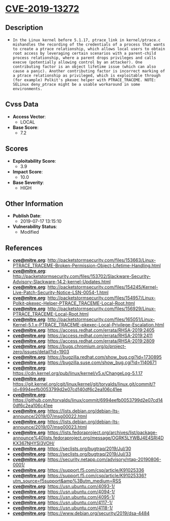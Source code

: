 
# [CVE-2019-13272](http://packetstormsecurity.com/files/153663/Linux-PTRACE_TRACEME-Broken-Permission-Object-Lifetime-Handling.html)

## Description

- `In the Linux kernel before 5.1.17, ptrace_link in kernel/ptrace.c mishandles the recording of the credentials of a process that wants to create a ptrace relationship, which allows local users to obtain root access by leveraging certain scenarios with a parent-child process relationship, where a parent drops privileges and calls execve (potentially allowing control by an attacker). One contributing factor is an object lifetime issue (which can also cause a panic). Another contributing factor is incorrect marking of a ptrace relationship as privileged, which is exploitable through (for example) Polkit's pkexec helper with PTRACE_TRACEME. NOTE: SELinux deny_ptrace might be a usable workaround in some environments.`

## Cvss Data

- **Access Vector**:
  - LOCAL
- **Base Score**:
  - 7.2

## Scores

- **Exploitability Score**:
  - 3.9
- **Impact Score**:
  - 10.0
- **Base Severity**:
  - HIGH

## Other Information

- **Publish Date**:
  - 2019-07-17 13:15:10
- **Vulnerability Status**:
  - Modified

## References

- **cve@mitre.org**: http://packetstormsecurity.com/files/153663/Linux-PTRACE_TRACEME-Broken-Permission-Object-Lifetime-Handling.html
- **cve@mitre.org**: http://packetstormsecurity.com/files/153702/Slackware-Security-Advisory-Slackware-14.2-kernel-Updates.html
- **cve@mitre.org**: http://packetstormsecurity.com/files/154245/Kernel-Live-Patch-Security-Notice-LSN-0054-1.html
- **cve@mitre.org**: http://packetstormsecurity.com/files/154957/Linux-Polkit-pkexec-Helper-PTRACE_TRACEME-Local-Root.html
- **cve@mitre.org**: http://packetstormsecurity.com/files/156929/Linux-PTRACE_TRACEME-Local-Root.html
- **cve@mitre.org**: http://packetstormsecurity.com/files/165051/Linux-Kernel-5.1.x-PTRACE_TRACEME-pkexec-Local-Privilege-Escalation.html
- **cve@mitre.org**: https://access.redhat.com/errata/RHSA-2019:2405
- **cve@mitre.org**: https://access.redhat.com/errata/RHSA-2019:2411
- **cve@mitre.org**: https://access.redhat.com/errata/RHSA-2019:2809
- **cve@mitre.org**: https://bugs.chromium.org/p/project-zero/issues/detail?id=1903
- **cve@mitre.org**: https://bugzilla.redhat.com/show_bug.cgi?id=1730895
- **cve@mitre.org**: https://bugzilla.suse.com/show_bug.cgi?id=1140671
- **cve@mitre.org**: https://cdn.kernel.org/pub/linux/kernel/v5.x/ChangeLog-5.1.17
- **cve@mitre.org**: https://git.kernel.org/cgit/linux/kernel/git/torvalds/linux.git/commit/?id=6994eefb0053799d2e07cd140df6c2ea106c41ee
- **cve@mitre.org**: https://github.com/torvalds/linux/commit/6994eefb0053799d2e07cd140df6c2ea106c41ee
- **cve@mitre.org**: https://lists.debian.org/debian-lts-announce/2019/07/msg00022.html
- **cve@mitre.org**: https://lists.debian.org/debian-lts-announce/2019/07/msg00023.html
- **cve@mitre.org**: https://lists.fedoraproject.org/archives/list/package-announce%40lists.fedoraproject.org/message/OGRK5LYWBJ4E4SRI4DKX367NHYSI3VOH/
- **cve@mitre.org**: https://seclists.org/bugtraq/2019/Jul/30
- **cve@mitre.org**: https://seclists.org/bugtraq/2019/Jul/33
- **cve@mitre.org**: https://security.netapp.com/advisory/ntap-20190806-0001/
- **cve@mitre.org**: https://support.f5.com/csp/article/K91025336
- **cve@mitre.org**: https://support.f5.com/csp/article/K91025336?utm_source=f5support&amp%3Butm_medium=RSS
- **cve@mitre.org**: https://usn.ubuntu.com/4093-1/
- **cve@mitre.org**: https://usn.ubuntu.com/4094-1/
- **cve@mitre.org**: https://usn.ubuntu.com/4095-1/
- **cve@mitre.org**: https://usn.ubuntu.com/4117-1/
- **cve@mitre.org**: https://usn.ubuntu.com/4118-1/
- **cve@mitre.org**: https://www.debian.org/security/2019/dsa-4484
